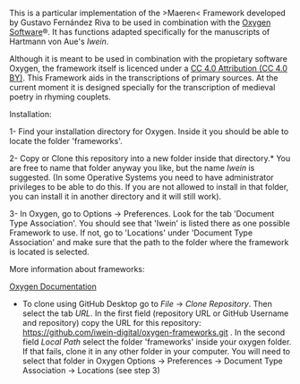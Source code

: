 This is a particular implementation of the >Maeren< Framework developed by Gustavo Fernández Riva to be used in combination with the [Oxygen Software](https://www.oxygenxml.com/)®. It has functions adapted specifically for the manuscripts of Hartmann von Aue's *Iwein*.


Although it is meant to be used in combination with the propietary software Oxygen, the framework itself is licenced under a [CC 4.0 Attribution (CC 4.0 BY)](https://creativecommons.org/licenses/by/4.0/). This Framework aids in the transcriptions of primary sources. At the current moment it is designed specially for the transcription of medieval poetry in rhyming couplets. 

Installation:

1- Find your installation directory for Oxygen. Inside it you should be able to locate the folder 'frameworks'. 

2- Copy or Clone this repository into a new folder inside that directory.* 
You are free to name that folder anyway you like, but the name *Iwein* is suggested. (In some Operative Systems you need to have administrator privileges to be able to do this. If you are not allowed to install in that folder, you can install it in another directory and it will still work).

3- In Oxygen, go to Options -> Preferences. Look for the tab 'Document Type Association'. You should see that 'Iwein' is listed there as one possible Framework to use. If not, go to 'Locations' under 'Document Type Association' and make sure that the path to the folder where the framework is located is selected.


More information about frameworks:

[Oxygen Documentation](https://www.oxygenxml.com/doc/versions/20.1/ug-editor/topics/authoring_customization.html)


* To clone using GitHub Desktop go to *File* -> *Clone Repository*. Then select the tab *URL*. In the first field (repository URL or GitHub Username and repository) copy the URL for this repository: https://github.com/iwein-digital/oxygen-frameworks.git . In the second field *Local Path* select the folder 'frameworks' inside your oxygen folder. If that fails, clone it in any other folder in your computer. You will need to select that folder in Oxygen Options -> Preferences -> Document Type Association -> Locations (see step 3)

